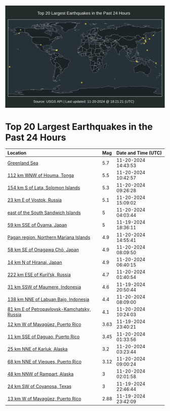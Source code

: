 ![Map](./map.png)

# Top 20 Largest Earthquakes in the Past 24 Hours

| Location | Mag | Date and Time (UTC) |
|:---|:---|:---|
| [Greenland Sea](https://earthquake.usgs.gov/earthquakes/eventpage/us6000p6iv) | 5.7 | 11-20-2024 14:43:53 |
| [112 km WNW of Houma, Tonga](https://earthquake.usgs.gov/earthquakes/eventpage/us6000p6id) | 5.5 | 11-20-2024 10:42:57 |
| [154 km S of Lata, Solomon Islands](https://earthquake.usgs.gov/earthquakes/eventpage/us6000p6i8) | 5.3 | 11-20-2024 09:26:28 |
| [23 km E of Vostok, Russia](https://earthquake.usgs.gov/earthquakes/eventpage/us6000p6j0) | 5.1 | 11-20-2024 15:09:02 |
| [east of the South Sandwich Islands](https://earthquake.usgs.gov/earthquakes/eventpage/us6000p6h7) | 5 | 11-20-2024 04:03:44 |
| [59 km SSE of Ōyama, Japan](https://earthquake.usgs.gov/earthquakes/eventpage/us6000p6ev) | 5 | 11-19-2024 18:36:11 |
| [Pagan region, Northern Mariana Islands](https://earthquake.usgs.gov/earthquakes/eventpage/us6000p6iz) | 4.9 | 11-20-2024 14:55:41 |
| [58 km SE of Onagawa Chō, Japan](https://earthquake.usgs.gov/earthquakes/eventpage/us6000p6i0) | 4.9 | 11-20-2024 08:09:50 |
| [14 km N of Hiranai, Japan](https://earthquake.usgs.gov/earthquakes/eventpage/us6000p6hv) | 4.9 | 11-20-2024 06:40:15 |
| [222 km ESE of Kuril’sk, Russia](https://earthquake.usgs.gov/earthquakes/eventpage/us6000p6gu) | 4.7 | 11-20-2024 01:40:54 |
| [31 km SSW of Maumere, Indonesia](https://earthquake.usgs.gov/earthquakes/eventpage/us6000p6f9) | 4.6 | 11-19-2024 20:50:44 |
| [138 km NNE of Labuan Bajo, Indonesia](https://earthquake.usgs.gov/earthquakes/eventpage/us6000p6i1) | 4.4 | 11-20-2024 08:09:00 |
| [81 km E of Petropavlovsk-Kamchatsky, Russia](https://earthquake.usgs.gov/earthquakes/eventpage/us6000p6ib) | 4.1 | 11-20-2024 10:24:03 |
| [12 km W of Mayagüez, Puerto Rico](https://earthquake.usgs.gov/earthquakes/eventpage/pr2024324000) | 3.63 | 11-19-2024 23:40:21 |
| [11 km SSE of Daguao, Puerto Rico](https://earthquake.usgs.gov/earthquakes/eventpage/pr2024325000) | 3.45 | 11-20-2024 01:33:56 |
| [25 km NNE of Karluk, Alaska](https://earthquake.usgs.gov/earthquakes/eventpage/ak024exjl48k) | 3.2 | 11-20-2024 03:23:44 |
| [68 km NNE of Vieques, Puerto Rico](https://earthquake.usgs.gov/earthquakes/eventpage/pr71466208) | 3.12 | 11-20-2024 09:00:24 |
| [48 km NNW of Rampart, Alaska](https://earthquake.usgs.gov/earthquakes/eventpage/ak024exiuzxu) | 3 | 11-20-2024 02:01:58 |
| [24 km SW of Coyanosa, Texas](https://earthquake.usgs.gov/earthquakes/eventpage/tx2024wtwo) | 3 | 11-19-2024 22:46:44 |
| [13 km W of Mayagüez, Puerto Rico](https://earthquake.usgs.gov/earthquakes/eventpage/pr71466173) | 2.88 | 11-19-2024 23:42:09 |
